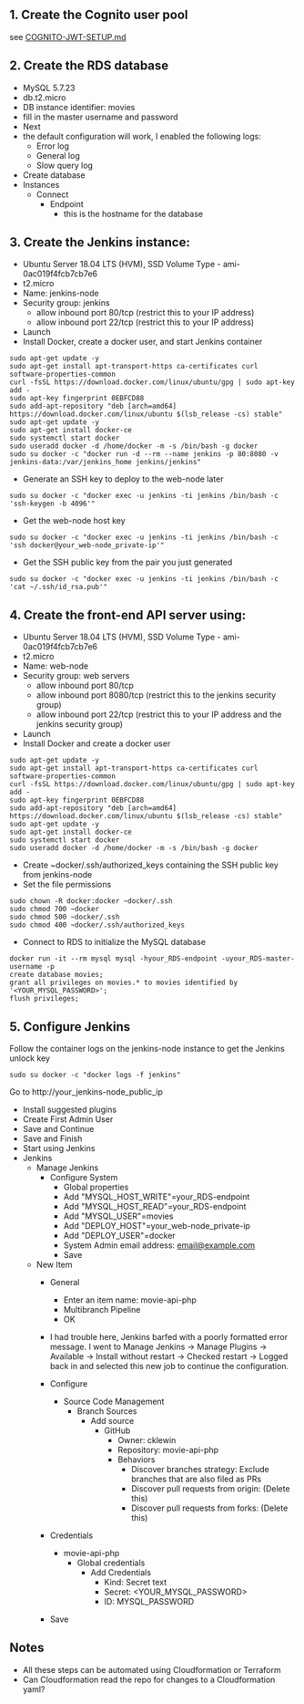 ## 1. Create the Cognito user pool
see [COGNITO-JWT-SETUP.md](COGNITO-JWT-SETUP.md)

## 2. Create the RDS database
- MySQL 5.7.23
- db.t2.micro
- DB instance identifier: movies
- fill in the master username and password
- Next
- the default configuration will work, I enabled the following logs: 
  - Error log
  - General log
  - Slow query log
- Create database
- Instances
  - Connect
    - Endpoint
      - this is the hostname for the database

## 3. Create the Jenkins instance:
- Ubuntu Server 18.04 LTS (HVM), SSD Volume Type - ami-0ac019f4fcb7cb7e6
- t2.micro
- Name: jenkins-node
- Security group: jenkins
  - allow inbound port 80/tcp (restrict this to your IP address)
  - allow inbound port 22/tcp (restrict this to your IP address)
- Launch
- Install Docker, create a docker user, and start Jenkins container
```
sudo apt-get update -y
sudo apt-get install apt-transport-https ca-certificates curl software-properties-common
curl -fsSL https://download.docker.com/linux/ubuntu/gpg | sudo apt-key add -
sudo apt-key fingerprint 0EBFCD88
sudo add-apt-repository "deb [arch=amd64] https://download.docker.com/linux/ubuntu $(lsb_release -cs) stable"
sudo apt-get update -y
sudo apt-get install docker-ce
sudo systemctl start docker
sudo useradd docker -d /home/docker -m -s /bin/bash -g docker
sudo su docker -c "docker run -d --rm --name jenkins -p 80:8080 -v jenkins-data:/var/jenkins_home jenkins/jenkins"
```
- Generate an SSH key to deploy to the web-node later
```
sudo su docker -c "docker exec -u jenkins -ti jenkins /bin/bash -c 'ssh-keygen -b 4096'"
```
- Get the web-node host key
```
sudo su docker -c "docker exec -u jenkins -ti jenkins /bin/bash -c 'ssh docker@your_web-node_private-ip'"
```
- Get the SSH public key from the pair you just generated
```
sudo su docker -c "docker exec -u jenkins -ti jenkins /bin/bash -c 'cat ~/.ssh/id_rsa.pub'"
```

## 4. Create the front-end API server using:
- Ubuntu Server 18.04 LTS (HVM), SSD Volume Type - ami-0ac019f4fcb7cb7e6
- t2.micro
- Name: web-node
- Security group: web servers
  - allow inbound port 80/tcp
  - allow inbound port 8080/tcp (restrict this to the jenkins security group)
  - allow inbound port 22/tcp (restrict this to your IP address and the jenkins security group)
- Launch
- Install Docker and create a docker user
```
sudo apt-get update -y
sudo apt-get install apt-transport-https ca-certificates curl software-properties-common
curl -fsSL https://download.docker.com/linux/ubuntu/gpg | sudo apt-key add -
sudo apt-key fingerprint 0EBFCD88
sudo add-apt-repository "deb [arch=amd64] https://download.docker.com/linux/ubuntu $(lsb_release -cs) stable"
sudo apt-get update -y
sudo apt-get install docker-ce
sudo systemctl start docker
sudo useradd docker -d /home/docker -m -s /bin/bash -g docker
```
- Create ~docker/.ssh/authorized_keys containing the SSH public key from jenkins-node
- Set the file permissions
```
sudo chown -R docker:docker ~docker/.ssh
sudo chmod 700 ~docker
sudo chmod 500 ~docker/.ssh
sudo chmod 400 ~docker/.ssh/authorized_keys
```
- Connect to RDS to initialize the MySQL database
```
docker run -it --rm mysql mysql -hyour_RDS-endpoint -uyour_RDS-master-username -p
create database movies;
grant all privileges on movies.* to movies identified by '<YOUR_MYSQL_PASSWORD>';
flush privileges;
```

## 5. Configure Jenkins 
Follow the container logs on the jenkins-node instance to get the Jenkins unlock key
```
sudo su docker -c "docker logs -f jenkins"
```

Go to http://your_jenkins-node_public_ip
- Install suggested plugins
- Create First Admin User
- Save and Continue
- Save and Finish
- Start using Jenkins
- Jenkins
  - Manage Jenkins
    - Configure System
      - Global properties
       - Add "MYSQL_HOST_WRITE"=your_RDS-endpoint
       - Add "MYSQL_HOST_READ"=your_RDS-endpoint
       - Add "MYSQL_USER"=movies
       - Add "DEPLOY_HOST"=your_web-node_private-ip
       - Add "DEPLOY_USER"=docker
      - System Admin email address: email@example.com
      - Save
  - New Item
    - General
      - Enter an item name: movie-api-php
      - Multibranch Pipeline
      - OK
    - I had trouble here, Jenkins barfed with a poorly formatted error message. I went to Manage Jenkins -> Manage Plugins -> Available -> Install without restart -> Checked restart -> Logged back in and selected this new job to continue the configuration.
    - Configure
      - Source Code Management
        - Branch Sources
          - Add source
            - GitHub
              - Owner: cklewin
              - Repository: movie-api-php
              - Behaviors
                - Discover branches strategy: Exclude branches that are also filed as PRs
                - Discover pull requests from origin: (Delete this)
                - Discover pull requests from forks: (Delete this)
    - Credentials
      - movie-api-php
        - Global credentials
          - Add Credentials
            - Kind: Secret text
            - Secret: <YOUR_MYSQL_PASSWORD>
            - ID: MYSQL_PASSWORD

    - Save

## Notes
- All these steps can be automated using Cloudformation or Terraform
- Can Cloudformation read the repo for changes to a Cloudformation yaml?
